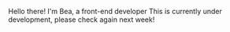Hello there!
I'm Bea, a front-end developer
This is currently under development, please check again next week!